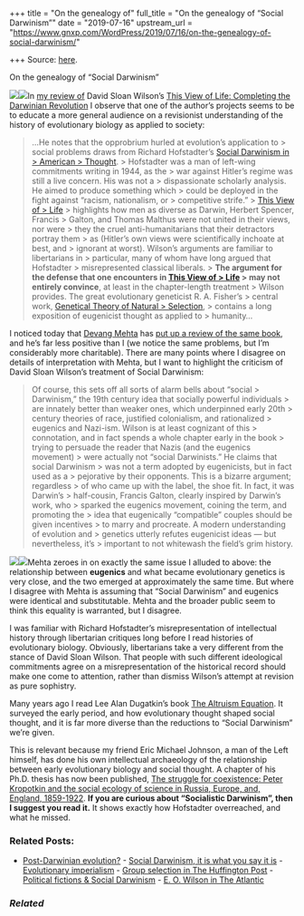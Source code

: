 +++
title = "On the genealogy of"
full_title = "On the genealogy of “Social Darwinism”"
date = "2019-07-16"
upstream_url = "https://www.gnxp.com/WordPress/2019/07/16/on-the-genealogy-of-social-darwinism/"

+++
Source: [here](https://www.gnxp.com/WordPress/2019/07/16/on-the-genealogy-of-social-darwinism/).

On the genealogy of “Social Darwinism”

[![](https://i0.wp.com/www.gnxp.com/WordPress/wp-content/uploads/2019/07/altruismequation.jpeg?resize=183%2C275&ssl=1)![](https://i0.wp.com/www.gnxp.com/WordPress/wp-content/uploads/2019/07/altruismequation.jpeg?resize=183%2C275&ssl=1)](https://www.amazon.com/exec/obidos/ASIN/B006YGG52G/geneexpressio-20/ref=as_at?imprToken=3SzvErsqk0uegISbc6B6.g&slotNum=0&imprToken=T99HvL7y.cNmVg.TW4Q7EQ&slotNum=0&imprToken=67TxncJrNOO11LKRkLbXog&slotNum=23&creativeASIN=0878933085&linkCode=w61&imprToken=QiG2bf7fc5-czG6VLZ9cSg&slotNum=164)In [my review of](https://www.nationalreview.com/2019/03/david-wilson-this-view-of-life-evolutionary-biology-society-politics/) David Sloan Wilson’s [This View of Life: Completing the Darwinian Revolution](https://www.amazon.com/exec/obidos/ASIN/B07D6BZCH2/geneexpressio-20/ref=as_at?imprToken=3SzvErsqk0uegISbc6B6.g&slotNum=0&imprToken=T99HvL7y.cNmVg.TW4Q7EQ&slotNum=0&imprToken=67TxncJrNOO11LKRkLbXog&slotNum=23&creativeASIN=0878933085&linkCode=w61&imprToken=QiG2bf7fc5-czG6VLZ9cSg&slotNum=164) I observe that one of the author’s projects seems to be to educate a more general audience on a revisionist understanding of the history of evolutionary biology as applied to society:

> …He notes that the opprobrium hurled at evolution’s application to > social problems draws from Richard Hofstadter’s [Social Darwinism in > American > Thought](https://www.amazon.com/exec/obidos/ASIN/B01GMSYUV8/geneexpressio-20/ref=as_at?imprToken=3SzvErsqk0uegISbc6B6.g&slotNum=0&imprToken=T99HvL7y.cNmVg.TW4Q7EQ&slotNum=0&imprToken=67TxncJrNOO11LKRkLbXog&slotNum=23&creativeASIN=0878933085&linkCode=w61&imprToken=QiG2bf7fc5-czG6VLZ9cSg&slotNum=164). > Hofstadter was a man of left-wing commitments writing in 1944, as the > war against Hitler’s regime was still a live concern. His was not a > dispassionate scholarly analysis. He aimed to produce something which > could be deployed in the fight against “racism, nationalism, or > competitive strife.” >
> [This View of > Life](https://www.amazon.com/exec/obidos/ASIN/B07D6BZCH2/geneexpressio-20/ref=as_at?imprToken=3SzvErsqk0uegISbc6B6.g&slotNum=0&imprToken=T99HvL7y.cNmVg.TW4Q7EQ&slotNum=0&imprToken=67TxncJrNOO11LKRkLbXog&slotNum=23&creativeASIN=0878933085&linkCode=w61&imprToken=QiG2bf7fc5-czG6VLZ9cSg&slotNum=164) > highlights how men as diverse as Darwin, Herbert Spencer, Francis > Galton, and Thomas Malthus were not united in their views, nor were > they the cruel anti-humanitarians that their detractors portray them > as (Hitler’s own views were scientifically inchoate at best, and > ignorant at worst). Wilson’s arguments are familiar to libertarians in > particular, many of whom have long argued that Hofstadter > misrepresented classical liberals. >
> **The argument for the defense that one encounters in [This View of > Life](https://www.amazon.com/exec/obidos/ASIN/B07D6BZCH2/geneexpressio-20/ref=as_at?imprToken=3SzvErsqk0uegISbc6B6.g&slotNum=0&imprToken=T99HvL7y.cNmVg.TW4Q7EQ&slotNum=0&imprToken=67TxncJrNOO11LKRkLbXog&slotNum=23&creativeASIN=0878933085&linkCode=w61&imprToken=QiG2bf7fc5-czG6VLZ9cSg&slotNum=164) > may not entirely convince**, at least in the chapter-length treatment > Wilson provides. The great evolutionary geneticist R. A. Fisher’s > central work, [Genetical Theory of Natural > Selection](https://www.amazon.com/exec/obidos/ASIN/B00KP2B96W/geneexpressio-20/ref=as_at?imprToken=3SzvErsqk0uegISbc6B6.g&slotNum=0&imprToken=T99HvL7y.cNmVg.TW4Q7EQ&slotNum=0&imprToken=67TxncJrNOO11LKRkLbXog&slotNum=23&creativeASIN=0878933085&linkCode=w61&imprToken=QiG2bf7fc5-czG6VLZ9cSg&slotNum=164), > contains a long exposition of eugenicist thought as applied to > humanity…

I noticed today that [Devang Mehta](https://twitter.com/drdevangm) has [put up a review of the same book](https://massivesci.com/articles/david-sloan-wilson-this-view-of-life-book-review-binghamton-there-is-grandeur-charles-darwin/?utm_campaign=meetedgar&utm_medium=social&utm_source=meetedgar.com), and he’s far less positive than I (we notice the same problems, but I’m considerably more charitable). There are many points where I disagree on details of interpretation with Mehta, but I want to highlight the criticism of David Sloan Wilson’s treatment of Social Darwinism:

> Of course, this sets off all sorts of alarm bells about “social > Darwinism,” the 19th century idea that socially powerful individuals > are innately better than weaker ones, which underpinned early 20th > century theories of race, justified colonialism, and rationalized > eugenics and Nazi-ism. Wilson is at least cognizant of this > connotation, and in fact spends a whole chapter early in the book > trying to persuade the reader that Nazis (and the eugenics movement) > were actually not “social Darwinists.” He claims that social Darwinism > was not a term adopted by eugenicists, but in fact used as a > pejorative by their opponents. This is a bizarre argument; regardless > of who came up with the label, the shoe fit. In fact, it was Darwin’s > half-cousin, Francis Galton, clearly inspired by Darwin’s work, who > sparked the eugenics movement, coining the term, and promoting the > idea that eugenically “compatible” couples should be given incentives > to marry and procreate. A modern understanding of evolution and > genetics utterly refutes eugenicist ideas — but nevertheless, it’s > important to not whitewash the field’s grim history.

[![](https://i0.wp.com/www.gnxp.com/WordPress/wp-content/uploads/2019/02/thisviewoflife.png?resize=182%2C277&ssl=1)![](https://i0.wp.com/www.gnxp.com/WordPress/wp-content/uploads/2019/02/thisviewoflife.png?resize=182%2C277&ssl=1)](https://www.amazon.com/exec/obidos/ASIN/B07D6BZCH2/geneexpressio-20/ref=as_at?imprToken=3SzvErsqk0uegISbc6B6.g&slotNum=0&imprToken=T99HvL7y.cNmVg.TW4Q7EQ&slotNum=0&imprToken=67TxncJrNOO11LKRkLbXog&slotNum=23&creativeASIN=0878933085&linkCode=w61&imprToken=QiG2bf7fc5-czG6VLZ9cSg&slotNum=164)Mehta zeroes in on exactly the same issue I alluded to above: the relationship between **eugenics** and what became evolutionary genetics is very close, and the two emerged at approximately the same time. But where I disagree with Mehta is assuming that “Social Darwinism” and eugenics were identical and substitutable. Mehta and the broader public seem to think this equality is warranted, but I disagree.

I was familiar with Richard Hofstadter’s misrepresentation of intellectual history through libertarian critiques long before I read histories of evolutionary biology. Obviously, libertarians take a very different from the stance of David Sloan Wilson. That people with such different ideological commitments agree on a misrepresentation of the historical record should make one come to attention, rather than dismiss Wilson’s attempt at revision as pure sophistry.

Many years ago I read Lee Alan Dugatkin’s book [The Altruism Equation](https://www.amazon.com/exec/obidos/ASIN/B006YGG52G/geneexpressio-20/ref=as_at?imprToken=3SzvErsqk0uegISbc6B6.g&slotNum=0&imprToken=T99HvL7y.cNmVg.TW4Q7EQ&slotNum=0&imprToken=67TxncJrNOO11LKRkLbXog&slotNum=23&creativeASIN=0878933085&linkCode=w61&imprToken=QiG2bf7fc5-czG6VLZ9cSg&slotNum=164). It surveyed the early period, and how evolutionary thought shaped social thought, and it is far more diverse than the reductions to “Social Darwinism” we’re given.

This is relevant because my friend Eric Michael Johnson, a man of the Left himself, has done his own intellectual archaeology of the relationship between early evolutionary biology and social thought. A chapter of his Ph.D. thesis has now been published, [The struggle for coexistence: Peter Kropotkin and the social ecology of science in Russia, Europe, and, England, 1859-1922](https://open.library.ubc.ca/cIRcle/collections/ubctheses/24/items/1.0378937). **If you are curious about “Socialistic Darwinism”, then I suggest you read it.** It shows exactly how Hofstadter overreached, and what he missed.

### Related Posts:

- [Post-Darwinian
  evolution?](https://www.gnxp.com/WordPress/2009/02/10/post-darwinian-evolution/) - [Social Darwinism, it is what you say it
  is](https://www.gnxp.com/WordPress/2010/01/11/social-darwinism-it-is-what-you-say-it-is/) - [Evolutionary
  imperialism](https://www.gnxp.com/WordPress/2011/10/30/evolutionary-imperialism/) - [Group selection in The Huffington
  Post](https://www.gnxp.com/WordPress/2009/04/19/group-selection-in-the-huffington-post/) - [Political fictions & Social
  Darwinism](https://www.gnxp.com/WordPress/2008/04/04/political-fictions-social-darwinism/) - [E. O. Wilson in The
  Atlantic](https://www.gnxp.com/WordPress/2011/10/16/e-o-wilson-in-the-atlantic/)

### *Related*

[](https://www.addtoany.com/add_to/facebook?linkurl=https%3A%2F%2Fwww.gnxp.com%2FWordPress%2F2019%2F07%2F16%2Fon-the-genealogy-of-social-darwinism%2F&linkname=On%20the%20genealogy%20of%20%E2%80%9CSocial%20Darwinism%E2%80%9D "Facebook")[](https://www.addtoany.com/add_to/twitter?linkurl=https%3A%2F%2Fwww.gnxp.com%2FWordPress%2F2019%2F07%2F16%2Fon-the-genealogy-of-social-darwinism%2F&linkname=On%20the%20genealogy%20of%20%E2%80%9CSocial%20Darwinism%E2%80%9D "Twitter")[](https://www.addtoany.com/add_to/email?linkurl=https%3A%2F%2Fwww.gnxp.com%2FWordPress%2F2019%2F07%2F16%2Fon-the-genealogy-of-social-darwinism%2F&linkname=On%20the%20genealogy%20of%20%E2%80%9CSocial%20Darwinism%E2%80%9D "Email")[](https://www.addtoany.com/share)
